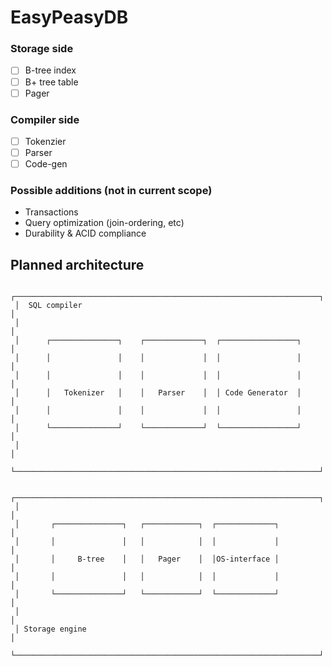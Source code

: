 # EasyPeasyDB

### Storage side
- [ ] B-tree index
- [ ] B+ tree table
- [ ] Pager

### Compiler side
- [ ] Tokenzier
- [ ] Parser
- [ ] Code-gen

### Possible additions (not in current scope)
- Transactions
- Query optimization (join-ordering, etc)
- Durability & ACID compliance


## Planned architecture
                                                                               
                                                                               
                                                                               
     ┌────────────────────────────────────────────────────────────────────┐    
     │  SQL compiler                                                      │    
     │                                                                    │    
     │      ┌───────────────┐    ┌─────────────┐  ┌─────────────────┐     │    
     │      │               │    │             │  │                 │     │    
     │      │               │    │             │  │                 │     │    
     │      │   Tokenizer   │    │   Parser    │  │ Code Generator  │     │    
     │      │               │    │             │  │                 │     │    
     │      └───────────────┘    └─────────────┘  └─────────────────┘     │    
     │                                                                    │    
     └────────────────────────────────────────────────────────────────────┘    
                                                                               
     ┌────────────────────────────────────────────────────────────────────┐    
     │                                                                    │    
     │       ┌───────────────┐   ┌────────────┐  ┌─────────────┐          │    
     │       │               │   │            │  │             │          │    
     │       │     B-tree    │   │   Pager    │  │OS-interface │          │    
     │       │               │   │            │  │             │          │    
     │       └───────────────┘   └────────────┘  └─────────────┘          │    
     │                                                                    │    
     │ Storage engine                                                     │    
     └────────────────────────────────────────────────────────────────────┘    
                                                                               



                                                                               
